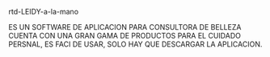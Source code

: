 rtd-LEIDY-a-la-mano

ES UN SOFTWARE DE APLICACION PARA CONSULTORA DE BELLEZA CUENTA CON UNA GRAN GAMA DE PRODUCTOS PARA EL CUIDADO PERSNAL, ES FACI DE USAR, SOLO HAY QUE DESCARGAR LA APLICACION.

